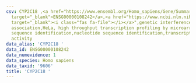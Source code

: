 ```yaml
---
csv: CYP2C18 ,<a href="https://www.ensembl.org/Homo_sapiens/Gene/Summary?db=core;g=ENSG00000108242"
  target="_blank">ENSG00000108242</a>,<a href="https://www.ncbi.nlm.nih.gov/pubmed/28369544"
  target="_blank"><i class="fas fa-file"></i></a>",genetic interference,functional
  association,HeLa, high throughput transcription profiling by microarray,nucleotide
  sequence identification,nucleotide sequence identification,transcriptional regulation,up-regulates
  activity
data_alias: 'CYP2C18 '
data_id: ENSG00000108242
data_numevidence: 1
data_species: Homo sapiens
data_taxid: '9606'
title: 'CYP2C18 '
---
```

